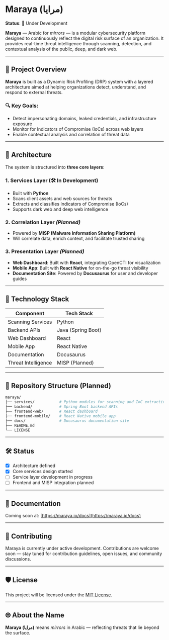 # Maraya (مرايا)

**Status**: 🚧 Under Development

**Maraya** — Arabic for *mirrors* — is a modular cybersecurity platform designed to continuously reflect the digital risk surface of an organization. It provides real-time threat intelligence through scanning, detection, and contextual analysis of the public, deep, and dark web.

---

## 🧠 Project Overview

**Maraya** is built as a Dynamic Risk Profiling (DRP) system with a layered architecture aimed at helping organizations detect, understand, and respond to external threats.

### 🔍 Key Goals:
- Detect impersonating domains, leaked credentials, and infrastructure exposure
- Monitor for Indicators of Compromise (IoCs) across web layers
- Enable contextual analysis and correlation of threat data

---

## 🧱 Architecture

The system is structured into **three core layers**:

### 1. **Services Layer** (🛠 In Development)
- Built with **Python**
- Scans client assets and web sources for threats
- Extracts and classifies Indicators of Compromise (IoCs)
- Supports dark web and deep web intelligence

### 2. **Correlation Layer** *(Planned)*
- Powered by **MISP (Malware Information Sharing Platform)**
- Will correlate data, enrich context, and facilitate trusted sharing

### 3. **Presentation Layer** *(Planned)*
- **Web Dashboard**: Built with **React**, integrating OpenCTI for visualization
- **Mobile App**: Built with **React Native** for on-the-go threat visibility
- **Documentation Site**: Powered by **Docusaurus** for user and developer guides

---

## 🧰 Technology Stack

| Component            | Tech Stack                  |
|---------------------|-----------------------------|
| Scanning Services    | Python                      |
| Backend APIs         | Java (Spring Boot)          |
| Web Dashboard        | React                       |
| Mobile App           | React Native                |
| Documentation        | Docusaurus                  |
| Threat Intelligence  | MISP (Planned)              |

---

## 📁 Repository Structure (Planned)

```bash
maraya/
├── services/           # Python modules for scanning and IoC extraction
├── backend/            # Spring Boot backend APIs
├── frontend-web/       # React dashboard
├── frontend-mobile/    # React Native mobile app
├── docs/               # Docusaurus documentation site
├── README.md
└── LICENSE
```


---

## 🛠 Status

- [x] Architecture defined
- [x] Core services design started
- [ ] Service layer development in progress
- [ ] Frontend and MISP integration planned

---

## 📖 Documentation

Coming soon at: [https://maraya.io/docs](https://maraya.io/docs)

---

## 🤝 Contributing

Maraya is currently under active development. Contributions are welcome soon — stay tuned for contribution guidelines, open issues, and community discussions.

---

## 🛡 License

This project will be licensed under the [MIT License](LICENSE).

---

## 🌐 About the Name

**Maraya (مرايا)** means *mirrors* in Arabic — reflecting threats that lie beyond the surface.

